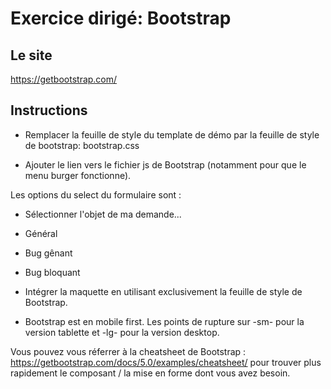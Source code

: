 # Exercice dirigé: Bootstrap

## Le site
https://getbootstrap.com/

## Instructions
- Remplacer la feuille de style du template de démo par la feuille de style de bootstrap: bootstrap.css

- Ajouter le lien vers le fichier js de Bootstrap (notamment pour que le menu burger fonctionne).

Les options du select du formulaire sont :
- Sélectionner l'objet de ma demande...
- Général
- Bug gênant
- Bug bloquant

- Intégrer la maquette en utilisant exclusivement la feuille de style de Bootstrap.

- Bootstrap est en mobile first. Les points de rupture sur -sm- pour la version tablette et -lg- pour la version desktop.

Vous pouvez vous réferrer à la cheatsheet de Bootstrap : https://getbootstrap.com/docs/5.0/examples/cheatsheet/ pour trouver plus rapidement le composant / la mise en forme dont vous avez besoin.
